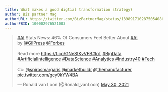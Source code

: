 ```yaml
---
title: What makes a good digtial transformation strategy?
author: Biz partner Mag
authorURL: https://twitter.com/BizPartnerMag/status/1398917102875054086
authorFBID: 100002976521003
---
```


<blockquote class="twitter-tweet"><p lang="en" dir="ltr"><a href="https://twitter.com/hashtag/AI?src=hash&amp;ref_src=twsrc%5Etfw">#AI</a> Stats News: 46% Of Consumers Feel Better About <a href="https://twitter.com/hashtag/AI?src=hash&amp;ref_src=twsrc%5Etfw">#AI</a><br>by <a href="https://twitter.com/GilPress?ref_src=twsrc%5Etfw">@GilPress</a> <a href="https://twitter.com/Forbes?ref_src=twsrc%5Etfw">@Forbes</a><br><br>Read more <a href="https://t.co/GNeStKvVFB">https://t.co/GNeStKvVFB</a><a href="https://twitter.com/hashtag/IoT?src=hash&amp;ref_src=twsrc%5Etfw">#IoT</a> <a href="https://twitter.com/hashtag/BigData?src=hash&amp;ref_src=twsrc%5Etfw">#BigData</a> <a href="https://twitter.com/hashtag/ArtificialIntelligence?src=hash&amp;ref_src=twsrc%5Etfw">#ArtificialIntelligence</a> <a href="https://twitter.com/hashtag/DataScience?src=hash&amp;ref_src=twsrc%5Etfw">#DataScience</a> <a href="https://twitter.com/hashtag/Analytics?src=hash&amp;ref_src=twsrc%5Etfw">#Analytics</a> <a href="https://twitter.com/hashtag/Industry40?src=hash&amp;ref_src=twsrc%5Etfw">#Industry40</a> <a href="https://twitter.com/hashtag/Tech?src=hash&amp;ref_src=twsrc%5Etfw">#Tech</a><br><br>Cc: <a href="https://twitter.com/SpirosMargaris?ref_src=twsrc%5Etfw">@spirosmargaris</a> <a href="https://twitter.com/MarketBuildr?ref_src=twsrc%5Etfw">@marketbuildr</a> <a href="https://twitter.com/TheManufacturer?ref_src=twsrc%5Etfw">@themanufacturer</a> <a href="https://t.co/gcy9kYW4BA">pic.twitter.com/gcy9kYW4BA</a></p>&mdash; Ronald van Loon (@Ronald_vanLoon) <a href="https://twitter.com/Ronald_vanLoon/status/1399068124184563712?ref_src=twsrc%5Etfw">May 30, 2021</a></blockquote> <script async src="https://platform.twitter.com/widgets.js" charset="utf-8"></script>
